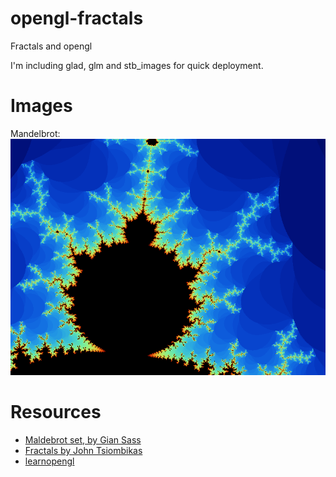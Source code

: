 # opengl-fractals

Fractals and opengl

I'm including glad, glm and stb_images for quick deployment.

# Images

Mandelbrot:
![Mandelbrot](https://raw.githubusercontent.com/alepmaros/opengl-fractals/master/resources/images/mandelbrot1.png  "Mandelbrot 1")

# Resources

* [Maldebrot set, by Gian Sass](https://giansass.com/blog/mandelbrot-set-part-1-overview/)
* [Fractals by John Tsiombikas](http://nuclear.mutantstargoat.com/articles/sdr_fract/)
* [learnopengl](http://leanopengl.com/)

